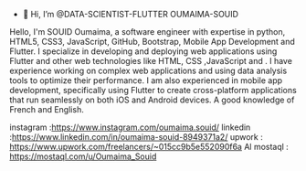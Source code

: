 - 👋 Hi, I’m @DATA-SCIENTIST-FLUTTER OUMAIMA-SOUID

Hello, I'm SOUID Oumaima, a software engineer with expertise in python, HTML5, CSS3, JavaScript, GitHub, Bootstrap, Mobile App Development and Flutter. I specialize in developing and deploying web applications using Flutter and other web technologies like HTML, CSS ,JavaScript and . I have experience working on complex web applications and using data analysis tools to optimize their performance. I am also experienced in mobile app development, specifically using Flutter  to create cross-platform applications that run seamlessly on both iOS and Android devices.
A good knowledge of French and English.

instagram :https://www.instagram.com/oumaima.souid/
linkedin :https://www.linkedin.com/in/oumaima-souid-8949371a2/
upwork : https://www.upwork.com/freelancers/~015cc9b5e552090f6a
Al mostaql : https://mostaql.com/u/Oumaima_Souid
